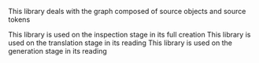 This library deals with the graph composed of source objects and source tokens

This library is used on the inspection stage in its full creation
This library is used on the translation stage in its reading
This library is used on the generation stage in its reading

